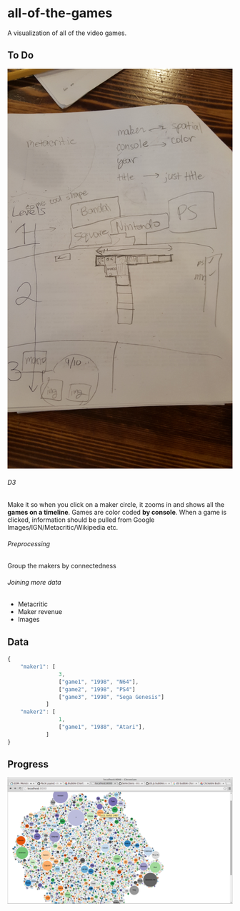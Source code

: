 # all-of-the-games
A visualization of all of the video games.

## To Do
![alt tag](docs/plan.jpg)

###### D3
Make it so when you click on a maker circle, it zooms in and shows all the **games on a timeline**.
Games are color coded **by console**.
When a game is clicked, information should be pulled from Google Images/IGN/Metacritic/Wikipedia etc.

###### Preprocessing
Group the makers by connectedness

###### Joining more data
* Metacritic
* Maker revenue
* Images

## Data
```javascript
{
	"maker1": [
				3,
				["game1", "1998", "N64"],
				["game2", "1998", "PS4"]
				["game3", "1998", "Sega Genesis"]
			]
	"maker2": [
				1,
				["game1", "1988", "Atari"],
			]
}
```

## Progress
![alt tag](docs/bubblechart.png)
